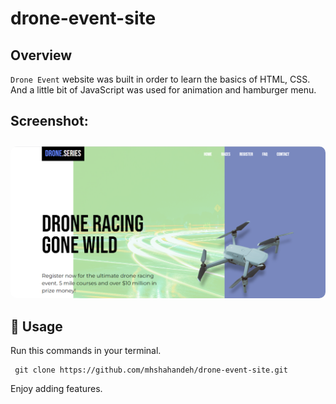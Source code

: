 # drone-event-site
## Overview
`Drone Event` website was built in order to learn the basics of HTML, CSS. And a little bit of JavaScript was used for animation and hamburger menu.

## Screenshot:
<img style="border-radius: 10px; margin-top: 10px;" src="assets/drone-event-site.png">

## 🚀 Usage
Run this commands in your terminal.
```shell
 git clone https://github.com/mhshahandeh/drone-event-site.git
```
Enjoy adding features.
